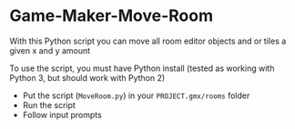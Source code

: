 # Game-Maker-Move-Room

With this Python script you can move all room editor objects and or tiles a given x and y amount

To use the script, you must have Python install (tested as working with Python 3, but should work with Python 2)

- Put the script (`MoveRoom.py`) in your `PROJECT.gmx/rooms` folder  
- Run the script 
- Follow input prompts

